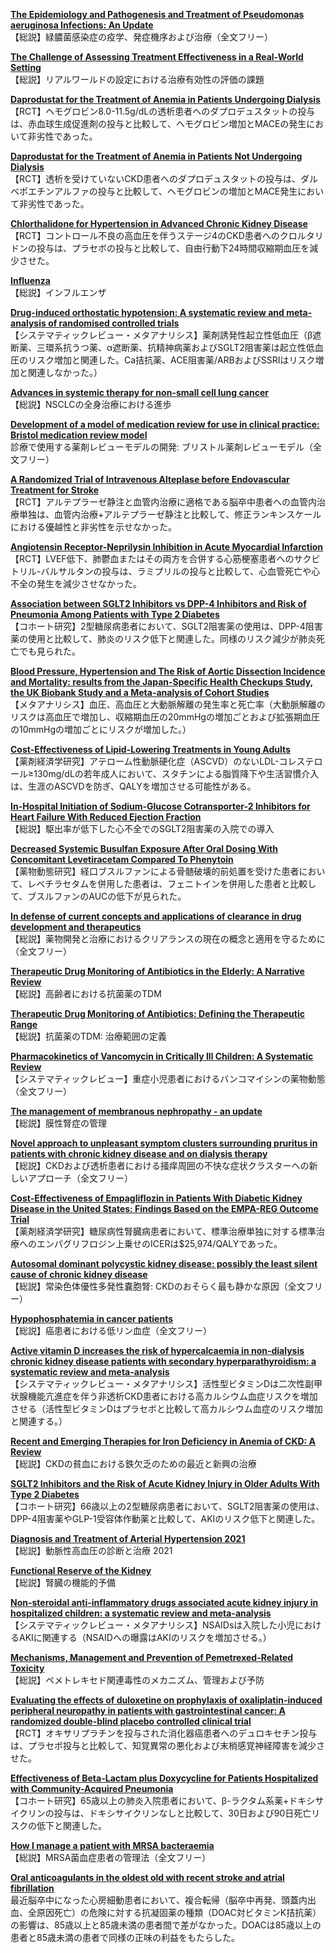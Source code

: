 [**The Epidemiology and Pathogenesis and Treatment of Pseudomonas aeruginosa Infections: An Update**](https://pubmed.ncbi.nlm.nih.gov/34743315/)  
【総説】緑膿菌感染症の疫学、発症機序および治療（全文フリー）

[**The Challenge of Assessing Treatment Effectiveness in a Real-World Setting**](https://pubmed.ncbi.nlm.nih.gov/34750019/)  
【総説】リアルワールドの設定における治療有効性の評価の課題

[**Daprodustat for the Treatment of Anemia in Patients Undergoing Dialysis**](https://pubmed.ncbi.nlm.nih.gov/34739194/)  
【RCT】ヘモグロビン8.0-11.5g/dLの透析患者へのダプロデュスタットの投与は、赤血球生成促進剤の投与と比較して、ヘモグロビン増加とMACEの発生において非劣性であった。

[**Daprodustat for the Treatment of Anemia in Patients Not Undergoing Dialysis**](https://pubmed.ncbi.nlm.nih.gov/34739196/)  
【RCT】透析を受けていないCKD患者へのダプロデュスタットの投与は、ダルベポエチンアルファの投与と比較して、ヘモグロビンの増加とMACE発生において非劣性であった。

[**Chlorthalidone for Hypertension in Advanced Chronic Kidney Disease**](https://pubmed.ncbi.nlm.nih.gov/34739197/)  
【RCT】コントロール不良の高血圧を伴うステージ4のCKD患者へのクロルタリドンの投与は、プラセボの投与と比較して、自由行動下24時間収縮期血圧を減少させた。

[**Influenza**](https://pubmed.ncbi.nlm.nih.gov/34748378/)  
【総説】インフルエンザ

[**Drug-induced orthostatic hypotension: A systematic review and meta-analysis of randomised controlled trials**](https://pubmed.ncbi.nlm.nih.gov/34752479/)  
【システマティックレビュー・メタアナリシス】薬剤誘発性起立性低血圧（β遮断薬、三環系抗うつ薬、α遮断薬、抗精神病薬およびSGLT2阻害薬は起立性低血圧のリスク増加と関連した。Ca拮抗薬、ACE阻害薬/ARBおよびSSRIはリスク増加と関連しなかった。）

[**Advances in systemic therapy for non-small cell lung cancer**](https://pubmed.ncbi.nlm.nih.gov/34753715/)  
【総説】NSCLCの全身治療における進歩

[**Development of a model of medication review for use in clinical practice: Bristol medication review model**](https://pubmed.ncbi.nlm.nih.gov/34753511/)  
診療で使用する薬剤レビューモデルの開発: ブリストル薬剤レビューモデル（全文フリー）

[**A Randomized Trial of Intravenous Alteplase before Endovascular Treatment for Stroke**](https://pubmed.ncbi.nlm.nih.gov/34758251/)  
【RCT】アルテプラーゼ静注と血管内治療に適格である脳卒中患者への血管内治療単独は、血管内治療+アルテプラーゼ静注と比較して、修正ランキンスケールにおける優越性と非劣性を示せなかった。

[**Angiotensin Receptor-Neprilysin Inhibition in Acute Myocardial Infarction**](https://pubmed.ncbi.nlm.nih.gov/34758252/)  
【RCT】LVEF低下、肺鬱血またはその両方を合併する心筋梗塞患者へのサクビトリル-バルサルタンの投与は、ラミプリルの投与と比較して、心血管死亡や心不全の発生を減少させなかった。

[**Association between SGLT2 Inhibitors vs DPP-4 Inhibitors and Risk of Pneumonia Among Patients with Type 2 Diabetes**](https://pubmed.ncbi.nlm.nih.gov/34748021/)  
【コホート研究】2型糖尿病患者において、SGLT2阻害薬の使用は、DPP-4阻害薬の使用と比較して、肺炎のリスク低下と関連した。同様のリスク減少が肺炎死亡でも見られた。

[**Blood Pressure, Hypertension and The Risk of Aortic Dissection Incidence and Mortality: results from the Japan-Specific Health Checkups Study, the UK Biobank Study and a Meta-analysis of Cohort Studies**](https://pubmed.ncbi.nlm.nih.gov/34743557/)  
【メタアナリシス】血圧、高血圧と大動脈解離の発生率と死亡率（大動脈解離のリスクは高血圧で増加し、収縮期血圧の20mmHgの増加ごとおよび拡張期血圧の10mmHgの増加ごとにリスクが増加した。）

[**Cost-Effectiveness of Lipid-Lowering Treatments in Young Adults**](https://pubmed.ncbi.nlm.nih.gov/34763772/)  
【薬剤経済学研究】アテローム性動脈硬化症（ASCVD）のないLDL-コレステロール≥130mg/dLの若年成人において、スタチンによる脂質降下や生活習慣介入は、生涯のASCVDを防ぎ、QALYを増加させる可能性がある。

[**In-Hospital Initiation of Sodium-Glucose Cotransporter-2 Inhibitors for Heart Failure With Reduced Ejection Fraction**](https://pubmed.ncbi.nlm.nih.gov/34763778/)  
【総説】駆出率が低下した心不全でのSGLT2阻害薬の入院での導入

[**Decreased Systemic Busulfan Exposure After Oral Dosing With Concomitant Levetiracetam Compared To Phenytoin**](https://pubmed.ncbi.nlm.nih.gov/34739424/)  
【薬物動態研究】経口ブスルファンによる骨髄破壊的前処置を受けた患者において、レベチラセタムを併用した患者は、フェニトインを併用した患者と比較して、ブスルファンのAUCの低下が見られた。

[**In defense of current concepts and applications of clearance in drug development and therapeutics**](https://pubmed.ncbi.nlm.nih.gov/34740891/)  
【総説】薬物開発と治療におけるクリアランスの現在の概念と適用を守るために（全文フリー）

[**Therapeutic Drug Monitoring of Antibiotics in the Elderly: A Narrative Review**](https://pubmed.ncbi.nlm.nih.gov/34750337/)  
【総説】高齢者における抗菌薬のTDM

[**Therapeutic Drug Monitoring of Antibiotics: Defining the Therapeutic Range**](https://pubmed.ncbi.nlm.nih.gov/34750338/)  
【総説】抗菌薬のTDM: 治療範囲の定義

[**Pharmacokinetics of Vancomycin in Critically Ill Children: A Systematic Review**](https://pubmed.ncbi.nlm.nih.gov/34750740/)  
【システマティックレビュー】重症小児患者におけるバンコマイシンの薬物動態（全文フリー）

[**The management of membranous nephropathy - an update**](https://pubmed.ncbi.nlm.nih.gov/34748001/)  
【総説】膜性腎症の管理

[**Novel approach to unpleasant symptom clusters surrounding pruritus in patients with chronic kidney disease and on dialysis therapy**](https://pubmed.ncbi.nlm.nih.gov/34750335/)  
【総説】CKDおよび透析患者における掻痒周囲の不快な症状クラスターへの新しいアプローチ（全文フリー）

[**Cost-Effectiveness of Empagliflozin in Patients With Diabetic Kidney Disease in the United States: Findings Based on the EMPA-REG Outcome Trial**](https://pubmed.ncbi.nlm.nih.gov/34752913/)  
【薬剤経済学研究】糖尿病性腎臓病患者において、標準治療単独に対する標準治療へのエンパグリフロジン上乗せのICERは$25,974/QALYであった。

[**Autosomal dominant polycystic kidney disease: possibly the least silent cause of chronic kidney disease**](https://pubmed.ncbi.nlm.nih.gov/34754424/)  
【総説】常染色体優性多発性嚢胞腎: CKDのおそらく最も静かな原因（全文フリー）

[**Hypophosphatemia in cancer patients**](https://pubmed.ncbi.nlm.nih.gov/34754427/)  
【総説】癌患者における低リン血症（全文フリー）

[**Active vitamin D increases the risk of hypercalcaemia in non-dialysis chronic kidney disease patients with secondary hyperparathyroidism: a systematic review and meta-analysis**](https://pubmed.ncbi.nlm.nih.gov/34754440/)  
【システマティックレビュー・メタアナリシス】活性型ビタミンDは二次性副甲状腺機能亢進症を伴う非透析CKD患者における高カルシウム血症リスクを増加させる（活性型ビタミンDはプラセボと比較して高カルシウム血症のリスク増加と関連する。）

[**Recent and Emerging Therapies for Iron Deficiency in Anemia of CKD: A Review**](https://pubmed.ncbi.nlm.nih.gov/34758368/)  
【総説】CKDの貧血における鉄欠乏のための最近と新興の治療

[**SGLT2 Inhibitors and the Risk of Acute Kidney Injury in Older Adults With Type 2 Diabetes**](https://pubmed.ncbi.nlm.nih.gov/34762974/)  
【コホート研究】66歳以上の2型糖尿病患者において、SGLT2阻害薬の使用は、DPP-4阻害薬やGLP-1受容体作動薬と比較して、AKIのリスク低下と関連した。

[**Diagnosis and Treatment of Arterial Hypertension 2021**](https://pubmed.ncbi.nlm.nih.gov/34757122/)  
【総説】動脈性高血圧の診断と治療 2021

[**Functional Reserve of the Kidney**](https://pubmed.ncbi.nlm.nih.gov/34759007/)  
【総説】腎臓の機能的予備

[**Non-steroidal anti-inflammatory drugs associated acute kidney injury in hospitalized children: a systematic review and meta-analysis**](https://pubmed.ncbi.nlm.nih.gov/34757665/)  
【システマティックレビュー・メタアナリシス】NSAIDsは入院した小児におけるAKIに関連する（NSAIDへの曝露はAKIのリスクを増加させる。）

[**Mechanisms, Management and Prevention of Pemetrexed-Related Toxicity**](https://pubmed.ncbi.nlm.nih.gov/34741752/)  
【総説】ペメトレキセド関連毒性のメカニズム、管理および予防

[**Evaluating the effects of duloxetine on prophylaxis of oxaliplatin-induced peripheral neuropathy in patients with gastrointestinal cancer: A randomized double-blind placebo controlled clinical trial**](https://pubmed.ncbi.nlm.nih.gov/34738855/)  
【RCT】オキサリプラチンを投与された消化器癌患者へのデュロキセチン投与は、プラセボ投与と比較して、知覚異常の悪化および末梢感覚神経障害を減少させた。

[**Effectiveness of Beta-Lactam plus Doxycycline for Patients Hospitalized with Community-Acquired Pneumonia**](https://pubmed.ncbi.nlm.nih.gov/34751745/)  
【コホート研究】65歳以上の肺炎入院患者において、β-ラクタム系薬+ドキシサイクリンの投与は、ドキシサイクリンなしと比較して、30日および90日死亡リスクの低下と関連した。

[**How I manage a patient with MRSA bacteraemia**](https://pubmed.ncbi.nlm.nih.gov/34757117/)  
【総説】MRSA菌血症患者の管理法（全文フリー）

[**Oral anticoagulants in the oldest old with recent stroke and atrial fibrillation**](https://pubmed.ncbi.nlm.nih.gov/34747514/)  
最近脳卒中になった心房細動患者において、複合転帰（脳卒中再発、頭蓋内出血、全原因死亡）の危険に対する抗凝固薬の種類（DOAC対ビタミンK拮抗薬）の影響は、85歳以上と85歳未満の患者間で差がなかった。DOACは85歳以上の患者と85歳未満の患者で同様の正味の利益をもたらした。
